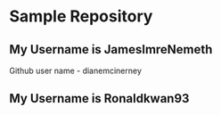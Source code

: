# Sample Repository

## My Username is JamesImreNemeth

Github user name - dianemcinerney

## My Username is Ronaldkwan93
